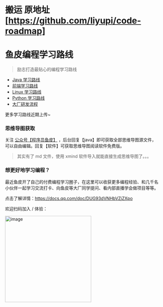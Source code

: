 # 搬运 原地址[https://github.com/liyupi/code-roadmap]
# 鱼皮编程学习路线

> 励志打造最贴心的编程学习路线

- [Java 学习路线](./docs/roadmap/Java学习路线.md)
- [前端学习路线](./docs/roadmap/前端学习路线.md)
- [Linux 学习路线](./docs/roadmap/Linux学习路线.md)
- [Python 学习路线](./docs/roadmap/Python学习路线.md)
- [大厂研发流程](./docs/roadmap/大厂研发流程.md)


更多学习路线近期上传~


### 思维导图获取

关注 [公众号【程序员鱼皮】](https://docs.qq.com/doc/DUFFRVWladXVjeUxW) ，后台回复【java】即可获取全部思维导图源文件，可以自由编辑。回复【软件】可获取思维导图阅读软件免费版。

> 其实有了 md 文件，使用 xmind 软件导入就能直接生成思维导图了。。。

### 想更好地学习编程？

最近鱼皮开了自己的付费编程学习圈子，在这里可以收获更多编程经验、和几千名小伙伴一起学习交流打卡、向鱼皮等大厂同学提问、看内部直播学会做项目等等。

点击了解详情：https://docs.qq.com/doc/DUG93dVNHbVZjZXpo

欢迎扫码加入 / 体验：

<img width="283" alt="image" src="https://user-images.githubusercontent.com/26037703/156210842-5623cee5-fbc0-4762-9a80-d3f048262089.png">
